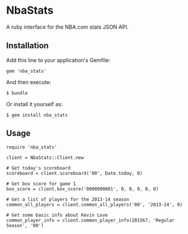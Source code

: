 # NbaStats

A ruby interface for the NBA.com stats JSON API.

## Installation

Add this line to your application's Gemfile:

    gem 'nba_stats'

And then execute:

    $ bundle

Or install it yourself as:

    $ gem install nba_stats

## Usage

    require 'nba_stats'

    client = NbaStats::Client.new

    # Get today's scoreboard
    scoreboard = client.scoreboard('00', Date.today, 0)

    # Get box score for game 1
    box_score = client.box_score('0000000001', 0, 0, 0, 0, 0)

    # Get a list of players for the 2013-14 season
    common_all_players = client.common_all_players('00', '2013-14', 0)

    # Get some basic info about Kevin Love
    common_player_info = client.common_player_info(201567, 'Regular Season', '00')

